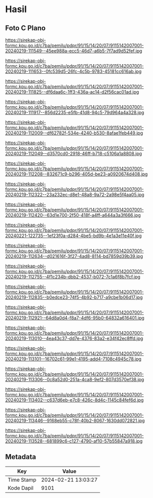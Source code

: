 # Hasil

## Foto C Plano

https://sirekap-obj-formc.kpu.go.id/c7ba/pemilu/pdpr/91/15/14/20/07/9115142007001-20240219-111549--45ee988a-ecc5-46d7-a6b5-7f7ad9d52fef.jpg

https://sirekap-obj-formc.kpu.go.id/c7ba/pemilu/pdpr/91/15/14/20/07/9115142007001-20240219-111653--0fc539d5-26fc-4c5b-9783-45181cc616ab.jpg

https://sirekap-obj-formc.kpu.go.id/c7ba/pemilu/pdpr/91/15/14/20/07/9115142007001-20240219-111825--df6daa6c-1ff3-436a-ac14-d2f56cac01ad.jpg

https://sirekap-obj-formc.kpu.go.id/c7ba/pemilu/pdpr/91/15/14/20/07/9115142007001-20240219-111917--856d2235-e5fb-41d8-94c5-79d964a4a328.jpg

https://sirekap-obj-formc.kpu.go.id/c7ba/pemilu/pdpr/91/15/14/20/07/9115142007001-20240219-112009--df62782f-534e-4240-b530-8afae1feb449.jpg

https://sirekap-obj-formc.kpu.go.id/c7ba/pemilu/pdpr/91/15/14/20/07/9115142007001-20240219-112049--d3570cd0-2918-46ff-b718-c5106a1a8808.jpg

https://sirekap-obj-formc.kpu.go.id/c7ba/pemilu/pdpr/91/15/14/20/07/9115142007001-20240219-112208--832671c9-b296-405d-be23-a0920674d408.jpg

https://sirekap-obj-formc.kpu.go.id/c7ba/pemilu/pdpr/91/15/14/20/07/9115142007001-20240219-112322--23a232ec-d8e1-48a8-9a72-2a98e5f4aa05.jpg

https://sirekap-obj-formc.kpu.go.id/c7ba/pemilu/pdpr/91/15/14/20/07/9115142007001-20240219-112420--63d1e700-2f50-418f-a4ff-a644a3a3f666.jpg

https://sirekap-obj-formc.kpu.go.id/c7ba/pemilu/pdpr/91/15/14/20/07/9115142007001-20240221-122735--1ef23f0a-d284-4be5-bd9b-4e1a3e11e40f.jpg

https://sirekap-obj-formc.kpu.go.id/c7ba/pemilu/pdpr/91/15/14/20/07/9115142007001-20240219-112634--d021616f-3f27-4ad8-8114-bd7859d39b39.jpg

https://sirekap-obj-formc.kpu.go.id/c7ba/pemilu/pdpr/91/15/14/20/07/9115142007001-20240219-112755--4f1c234b-dbb2-4537-b072-7c1a6f8b7fcf.jpg

https://sirekap-obj-formc.kpu.go.id/c7ba/pemilu/pdpr/91/15/14/20/07/9115142007001-20240219-112835--b0edce23-74f5-4b92-b717-a9cbe1b06d17.jpg

https://sirekap-obj-formc.kpu.go.id/c7ba/pemilu/pdpr/91/15/14/20/07/9115142007001-20240219-112921--64d8a0d4-f8a7-4df6-95b0-64832a616401.jpg

https://sirekap-obj-formc.kpu.go.id/c7ba/pemilu/pdpr/91/15/14/20/07/9115142007001-20240219-113010--4ea43c37-dd7e-4376-83a2-e34f42ec8ffd.jpg

https://sirekap-obj-formc.kpu.go.id/c7ba/pemilu/pdpr/91/15/14/20/07/9115142007001-20240219-113101--16702c61-99e1-4195-add4-7108c4945c78.jpg

https://sirekap-obj-formc.kpu.go.id/c7ba/pemilu/pdpr/91/15/14/20/07/9115142007001-20240219-113306--0c8a52d0-251a-4ca8-9ef2-807d3570ef38.jpg

https://sirekap-obj-formc.kpu.go.id/c7ba/pemilu/pdpr/91/15/14/20/07/9115142007001-20240219-113402--c637d6eb-e7c8-426c-8d4c-1145c84fef6d.jpg

https://sirekap-obj-formc.kpu.go.id/c7ba/pemilu/pdpr/91/15/14/20/07/9115142007001-20240219-113446--9168eb55-c78f-40b2-8067-1630dd072821.jpg

https://sirekap-obj-formc.kpu.go.id/c7ba/pemilu/pdpr/91/15/14/20/07/9115142007001-20240219-113528--681899c6-c127-4790-af10-57b55847a918.jpg


## Metadata

| Key        | Value               |
| ---------- | ------------------- |
| Time Stamp | 2024-02-21 13:03:27 |
| Kode Dapil | 9101                |



